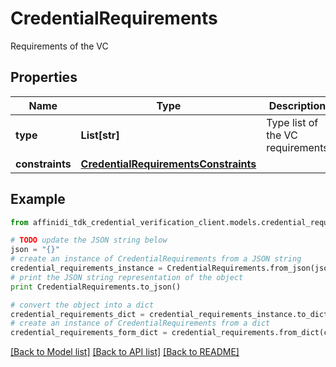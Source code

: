 # CredentialRequirements

Requirements of the VC

## Properties

| Name            | Type                                                                          | Description                      | Notes      |
| --------------- | ----------------------------------------------------------------------------- | -------------------------------- | ---------- |
| **type**        | **List[str]**                                                                 | Type list of the VC requirements |
| **constraints** | [**CredentialRequirementsConstraints**](CredentialRequirementsConstraints.md) |                                  | [optional] |

## Example

```python
from affinidi_tdk_credential_verification_client.models.credential_requirements import CredentialRequirements

# TODO update the JSON string below
json = "{}"
# create an instance of CredentialRequirements from a JSON string
credential_requirements_instance = CredentialRequirements.from_json(json)
# print the JSON string representation of the object
print CredentialRequirements.to_json()

# convert the object into a dict
credential_requirements_dict = credential_requirements_instance.to_dict()
# create an instance of CredentialRequirements from a dict
credential_requirements_form_dict = credential_requirements.from_dict(credential_requirements_dict)
```

[[Back to Model list]](../README.md#documentation-for-models) [[Back to API list]](../README.md#documentation-for-api-endpoints) [[Back to README]](../README.md)
